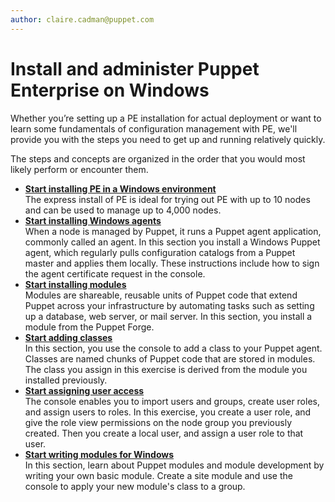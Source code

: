```yaml
---
author: claire.cadman@puppet.com
---
```


# **Install and administer Puppet Enterprise on Windows**

Whether you’re setting up a PE installation for actual deployment or want to learn some fundamentals of configuration management with PE, we'll provide you with the steps you need to get up and running relatively quickly.

The steps and concepts are organized in the order that you would most likely perform or encounter them.

-   **[Start installing PE in a Windows environment](install_puppet_enterprise_for_windows_getting_started_guide.md#)**  
 The express install of PE is ideal for trying out PE with up to 10 nodes and can be used to manage up to 4,000 nodes.
-   **[Start installing Windows agents](agent_install_getting_started_guide.md#)**  
When a node is managed by Puppet, it runs a Puppet agent application, commonly called an agent. In this section you install a Windows Puppet agent, which regularly pulls configuration catalogs from a Puppet master and applies them locally. These instructions include how to sign the agent certificate request in the console.
-   **[Start installing modules](module_install_getting_started_guide_windows.md#)**  
Modules are shareable, reusable units of Puppet code that extend Puppet across your infrastructure by automating tasks such as setting up a database, web server, or mail server. In this section, you install a module from the Puppet Forge.
-   **[Start adding classes](add_classes_gsg.md#)**  
In this section, you use the console to add a class to your Puppet agent. Classes are named chunks of Puppet code that are stored in modules. The class you assign in this exercise is derived from the module you installed previously.
-   **[Start assigning user access](assign_user_access_windows_getting_started.md#)**  
The console enables you to import users and groups, create user roles, and assign users to roles. In this exercise, you create a user role, and give the role view permissions on the node group you previously created. Then you create a local user, and assign a user role to that user.
-   **[Start writing modules for Windows](module_writing_windows_getting_started.md#)**  
In this section, learn about Puppet modules and module development by writing your own basic module. Create a site module and use the console to apply your new module's class to a group.

